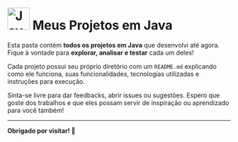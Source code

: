<h1>
  <img src="https://www.vectorlogo.zone/logos/java/java-icon.svg" alt="Java Logo" height="50">
  Meus Projetos em Java
</h1>

<p>
  Esta pasta contém <strong>todos os projetos em Java</strong> que desenvolvi até agora. 
  Fique à vontade para <strong>explorar, analisar e testar</strong> cada um deles!
</p>

<p>
  Cada projeto possui seu próprio diretório com um <code>README.md</code> explicando como ele funciona, suas funcionalidades, tecnologias utilizadas e instruções para execução.
</p>

<p>
  Sinta-se livre para dar feedbacks, abrir issues ou sugestões. Espero que goste dos trabalhos e que eles possam servir de inspiração ou aprendizado para você também!
</p>

<hr>

<p><strong>Obrigado por visitar! 🚀</strong></p>
